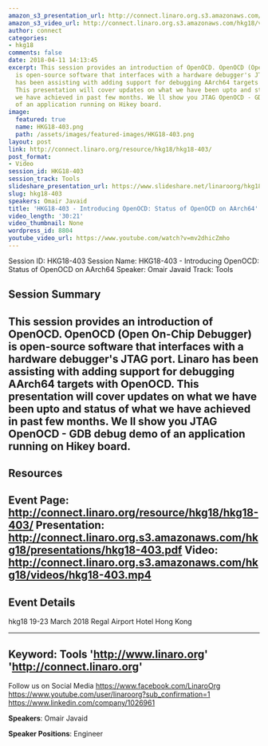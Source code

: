 ```yaml
---
amazon_s3_presentation_url: http://connect.linaro.org.s3.amazonaws.com/hkg18/presentations/hkg18-403.pdf
amazon_s3_video_url: http://connect.linaro.org.s3.amazonaws.com/hkg18/videos/hkg18-403.mp4
author: connect
categories:
- hkg18
comments: false
date: 2018-04-11 14:13:45
excerpt: This session provides an introduction of OpenOCD. OpenOCD (Open On-Chip Debugger)
  is open-source software that interfaces with a hardware debugger's JTAG port. Linaro
  has been assisting with adding support for debugging AArch64 targets with OpenOCD.
  This presentation will cover updates on what we have been upto and status of what
  we have achieved in past few months. We ll show you JTAG OpenOCD - GDB debug demo
  of an application running on Hikey board.
image:
  featured: true
  name: HKG18-403.png
  path: /assets/images/featured-images/HKG18-403.png
layout: post
link: http://connect.linaro.org/resource/hkg18/hkg18-403/
post_format:
- Video
session_id: HKG18-403
session_track: Tools
slideshare_presentation_url: https://www.slideshare.net/linaroorg/hkg18403-introducing-openocd-status-of-openocd-on-aarch64
slug: hkg18-403
speakers: Omair Javaid
title: 'HKG18-403 - Introducing OpenOCD: Status of OpenOCD on AArch64'
video_length: '30:21'
video_thumbnail: None
wordpress_id: 8804
youtube_video_url: https://www.youtube.com/watch?v=mv2dhicZmho
---
```


Session ID: HKG18-403
Session Name: HKG18-403 - Introducing OpenOCD: Status of OpenOCD on AArch64
Speaker: Omair Javaid
Track: Tools


## Session Summary
This session provides an introduction of OpenOCD. OpenOCD (Open On-Chip Debugger) is open-source software that interfaces with a hardware debugger's JTAG port. Linaro has been assisting with adding support for debugging AArch64 targets with OpenOCD. This presentation will cover updates on what we have been upto and status of what we have achieved in past few months. We ll show you JTAG OpenOCD - GDB debug demo of an application running on Hikey board.
---------------------------------------------------
## Resources
Event Page: http://connect.linaro.org/resource/hkg18/hkg18-403/
Presentation: http://connect.linaro.org.s3.amazonaws.com/hkg18/presentations/hkg18-403.pdf
Video: http://connect.linaro.org.s3.amazonaws.com/hkg18/videos/hkg18-403.mp4
 ---------------------------------------------------
## Event Details
hkg18
19-23 March 2018 
Regal Airport Hotel Hong Kong

---------------------------------------------------
Keyword: Tools
'http://www.linaro.org'
'http://connect.linaro.org'
---------------------------------------------------
Follow us on Social Media
https://www.facebook.com/LinaroOrg
https://www.youtube.com/user/linaroorg?sub_confirmation=1
https://www.linkedin.com/company/1026961

**Speakers**: Omair Javaid

**Speaker Positions**: Engineer